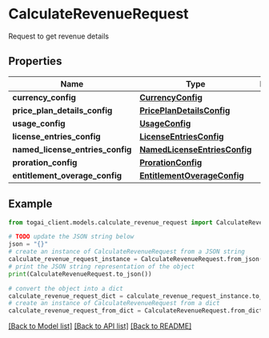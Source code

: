 # CalculateRevenueRequest

Request to get revenue details

## Properties

Name | Type | Description | Notes
------------ | ------------- | ------------- | -------------
**currency_config** | [**CurrencyConfig**](CurrencyConfig.md) |  | 
**price_plan_details_config** | [**PricePlanDetailsConfig**](PricePlanDetailsConfig.md) |  | 
**usage_config** | [**UsageConfig**](UsageConfig.md) |  | 
**license_entries_config** | [**LicenseEntriesConfig**](LicenseEntriesConfig.md) |  | 
**named_license_entries_config** | [**NamedLicenseEntriesConfig**](NamedLicenseEntriesConfig.md) |  | [optional] 
**proration_config** | [**ProrationConfig**](ProrationConfig.md) |  | [optional] 
**entitlement_overage_config** | [**EntitlementOverageConfig**](EntitlementOverageConfig.md) |  | [optional] 

## Example

```python
from togai_client.models.calculate_revenue_request import CalculateRevenueRequest

# TODO update the JSON string below
json = "{}"
# create an instance of CalculateRevenueRequest from a JSON string
calculate_revenue_request_instance = CalculateRevenueRequest.from_json(json)
# print the JSON string representation of the object
print(CalculateRevenueRequest.to_json())

# convert the object into a dict
calculate_revenue_request_dict = calculate_revenue_request_instance.to_dict()
# create an instance of CalculateRevenueRequest from a dict
calculate_revenue_request_from_dict = CalculateRevenueRequest.from_dict(calculate_revenue_request_dict)
```
[[Back to Model list]](../README.md#documentation-for-models) [[Back to API list]](../README.md#documentation-for-api-endpoints) [[Back to README]](../README.md)


